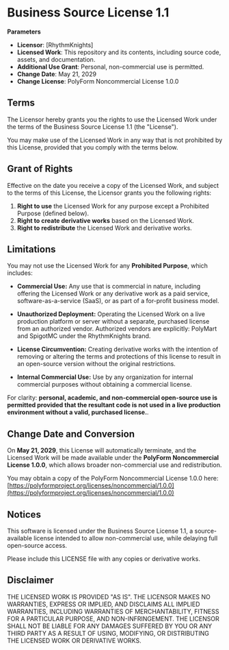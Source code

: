 # Business Source License 1.1

**Parameters**

- **Licensor**: [RhythmKnights]
- **Licensed Work**: This repository and its contents, including source code, assets, and documentation.
- **Additional Use Grant**: Personal, non-commercial use is permitted.
- **Change Date**: May 21, 2029
- **Change License**: PolyForm Noncommercial License 1.0.0

## Terms

The Licensor hereby grants you the rights to use the Licensed Work under the terms of the Business Source License 1.1 (the "License").

You may make use of the Licensed Work in any way that is not prohibited by this License, provided that you comply with the terms below.

## Grant of Rights

Effective on the date you receive a copy of the Licensed Work, and subject to the terms of this License, the Licensor grants you the following rights:

1. **Right to use** the Licensed Work for any purpose except a Prohibited Purpose (defined below).
2. **Right to create derivative works** based on the Licensed Work.
3. **Right to redistribute** the Licensed Work and derivative works.

## Limitations

You may not use the Licensed Work for any **Prohibited Purpose**, which includes:

- **Commercial Use:** Any use that is commercial in nature, including offering the Licensed Work or any derivative work as a paid service, software-as-a-service (SaaS), or as part of a for-profit business model.

- **Unauthorized Deployment:** Operating the Licensed Work on a live production platform or server without a separate, purchased license from an authorized vendor. Authorized vendors are explicitly: PolyMart and SpigotMC under the RhythmKnights brand.

- **License Circumvention:** Creating derivative works with the intention of removing or altering the terms and protections of this license to result in an open-source version without the original restrictions.

- **Internal Commercial Use:** Use by any organization for internal commercial purposes without obtaining a commercial license.

For clarity: **personal, academic, and non-commercial open-source use is permitted provided that the resultant code is not used in a live production environment without a valid, purchased license.**.

## Change Date and Conversion

On **May 21, 2029**, this License will automatically terminate, and the Licensed Work will be made available under the **PolyForm Noncommercial License 1.0.0**, which allows broader non-commercial use and redistribution.

You may obtain a copy of the PolyForm Noncommercial License 1.0.0 here:  
[https://polyformproject.org/licenses/noncommercial/1.0.0](https://polyformproject.org/licenses/noncommercial/1.0.0)

## Notices

This software is licensed under the Business Source License 1.1, a source-available license intended to allow non-commercial use, while delaying full open-source access.

Please include this LICENSE file with any copies or derivative works.

## Disclaimer

THE LICENSED WORK IS PROVIDED "AS IS". THE LICENSOR MAKES NO WARRANTIES, EXPRESS OR IMPLIED, AND DISCLAIMS ALL IMPLIED WARRANTIES, INCLUDING WARRANTIES OF MERCHANTABILITY, FITNESS FOR A PARTICULAR PURPOSE, AND NON-INFRINGEMENT. THE LICENSOR SHALL NOT BE LIABLE FOR ANY DAMAGES SUFFERED BY YOU OR ANY THIRD PARTY AS A RESULT OF USING, MODIFYING, OR DISTRIBUTING THE LICENSED WORK OR DERIVATIVE WORKS.

